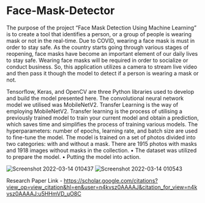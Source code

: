 # Face-Mask-Detector
The purpose of the project “Face Mask Detection Using Machine Learning” is to  create a tool that identifies a person, or a group of people is wearing mask or not in the real-time. Due to COVID, wearing a face mask is must in  order to stay safe. As the country starts going through various stages of  reopening, face masks have become an important element of our daily lives to  stay safe. Wearing face masks will be required in order to socialize or conduct  business. So, this application utilizes a camera to stream live video and then pass it though the model to detect if a person is wearing a mask or not.

Tensorflow, Keras, and OpenCV are three Python libraries used to develop and build the model presented here. The convolutional neural network model we utilised was MobileNetV2. Transfer Learning is the way of employing MobileNetV2. Transfer learning is the process of utilising a previously trained model to train your current model and obtain a prediction, which saves time and simplifies the process of training various models. The hyperparameters: number of epochs, learning rate, and batch size are used to fine-tune the model. The model is trained on a set of photos divided into two categories: with and without a mask. There are 1915 photos with masks and 1918 images without masks in the collection.
• The dataset was utilized to prepare the model.
• Putting the model into action.

![Screenshot 2022-03-14 010437](https://user-images.githubusercontent.com/25551233/224432493-b14072c6-c3f8-4522-9e46-b8cc411ab2a0.jpg)
![Screenshot 2022-03-14 010543](https://user-images.githubusercontent.com/25551233/224432544-41ac206f-8506-4a60-9966-43e6155bc7e5.jpg)

Research Paper Link - https://scholar.google.com/citations?view_op=view_citation&hl=en&user=n4kvsz0AAAAJ&citation_for_view=n4kvsz0AAAAJ:u5HHmVD_uO8C
